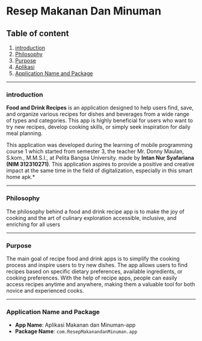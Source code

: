 # Resep Makanan Dan Minuman

## Table of content

 1. [introduction](#introduction)
 2. [Philosophy](#philosophy)
 3. [Purpose](#purpose)
 4. [Aplikasi](#aplikasi)
 5. [Application Name and Package](#application-name-and-package)
____

### introduction

**Food and Drink Recipes** is an application designed to help users find, save, and organize various recipes for dishes and beverages from a wide range of types and categories. This app is highly beneficial for users who want to try new recipes, develop cooking skills, or simply seek inspiration for daily meal planning.

This application was developed during the learning of mobile programming course 1 which started from semester 3, the teacher Mr. Donny Maulan, S.kom., M.M.S.I., at Pelita Bangsa University. made by **Intan Nur Syafariana (NIM 312310271)**.
This application aspires to provide a positive and creative impact at the same time in the field of digitalization, especially in this smart home apk.*
___
### Philosophy

  
The philosophy behind a food and drink recipe app is to make the joy of cooking and the art of culinary exploration accessible, inclusive, and enriching for all users


___

### Purpose

  
The main goal of recipe food and drink apps is to simplify the cooking process and inspire users to try new dishes. The app allows users to find recipes based on specific dietary preferences, available ingredients, or cooking preferences. With the help of recipe apps, people can easily access recipes anytime and anywhere, making them a valuable tool for both novice and experienced cooks.


___
### Application Name and Package

-   **App Name**: Aplikasi Makanan dan Minuman-app
-   **Package Name**:  `com.ResepMakanandanMinuman.app`
